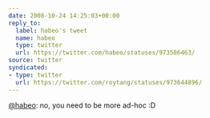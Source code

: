 ```yaml
---
date: 2008-10-24 14:25:03+00:00
reply_to:
  label: habeo's tweet
  name: habeo
  type: twitter
  url: https://twitter.com/habeo/statuses/973586463/
source: twitter
syndicated:
- type: twitter
  url: https://twitter.com/roytang/statuses/973644896/
---
```


[@habeo](https://twitter.com/habeo/): no, you need to be more ad-hoc :D